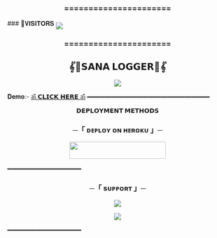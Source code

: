 







<h3 align="center">
    ======================
</h3>
### 🌷𝐕𝐈𝐒𝐈𝐓𝐎𝐑𝐒
<!--
**mrtosumemon/mrtosumemon** is a ✨ _special_ ✨ repository because its `README.md` (this file) appears on your GitHub profile.


<p align="center">
    <b>ᴠɪsɪᴛᴏʀs</b><br>
 -->    <img align="middle" src="https://profile-counter.glitch.me/mrtosumemon/count.svg" />
</p>


<h3 align="center">
======================
</h3>

<h2 align="center">
    𝄟🌹𝗦𝗔𝗡𝗔 𝗟𝗢𝗚𝗚𝗘𝗥🌹​​​​​𝄟​​​​​
</h2>

<p align="center">
  <img src="https://te.legra.ph/file/dcb01a8397a4658bd62e0.jpg">
</p>

𝐃𝐞𝐦𝐨:- [ॐ 𝗖𝗟𝗜𝗖𝗞 𝗛𝗘𝗥𝗘 ॐ](https://t.me/the_vip_bots/70465)
━━━━━━━━━━━━━━━━━━━━



<p align="center">
<b>𝗗𝗘𝗣𝗟𝗢𝗬𝗠𝗘𝗡𝗧 𝗠𝗘𝗧𝗛𝗢𝗗𝗦</b>
</p>

<h3 align="center">
    ─「 ᴅᴇᴩʟᴏʏ ᴏɴ ʜᴇʀᴏᴋᴜ 」─
</h3>

<p align="center"><a href="https://dashboard.heroku.com/new?template=https://github.com/mrtosumemon/SANA-LOGGER"> <img src="https://img.shields.io/badge/Deploy%20On%20Heroku-darkred?style=for-the-badge&logo=heroku" width="220" height="38.45"/></a></p>


━━━━━━━━━━━━━━━━━━━━

<h3 align="center">
    ─「 sᴜᴩᴩᴏʀᴛ 」─
</h3>

<p align="center">
<a href="https://telegram.me/INCRICIBLE"><img src="https://img.shields.io/badge/-Support%20Group-blue.svg?style=for-the-badge&logo=Telegram"></a>
</p>
<p align="center">
<a href="https://telegram.me/About_godfather"><img src="https://img.shields.io/badge/-Support%20Channel-blue.svg?style=for-the-badge&logo=Telegram"></a>
</p>

━━━━━━━━━━━━━━━━━━━━
